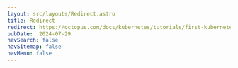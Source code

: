 ```yaml
---
layout: src/layouts/Redirect.astro
title: Redirect
redirect: https://octopus.com/docs/kubernetes/tutorials/first-kubernetes-deployment
pubDate:  2024-07-29
navSearch: false
navSitemap: false
navMenu: false
---
```

